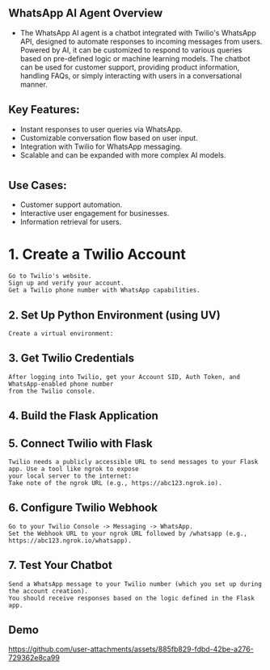 ## WhatsApp AI Agent Overview
* The WhatsApp AI agent is a chatbot integrated with Twilio's WhatsApp API, designed to automate responses to incoming messages from users. Powered by AI, it can be customized to respond to various queries based on pre-defined logic or machine learning models. The chatbot can be used for customer support, providing product information, handling FAQs, or simply interacting with users in a conversational manner.
## Key Features:
- Instant responses to user queries via WhatsApp.
- Customizable conversation flow based on user input.
- Integration with Twilio for WhatsApp messaging.
- Scalable and can be expanded with more complex AI models.
#
## Use Cases:
- Customer support automation.
- Interactive user engagement for businesses.
- Information retrieval for users.


# 1. Create a Twilio Account
    Go to Twilio's website.
    Sign up and verify your account.
    Get a Twilio phone number with WhatsApp capabilities. 

## 2. Set Up Python Environment (using UV)
    Create a virtual environment:

## 3. Get Twilio Credentials
    After logging into Twilio, get your Account SID, Auth Token, and WhatsApp-enabled phone number
    from the Twilio console.

## 4. Build the Flask Application

## 5. Connect Twilio with Flask
    Twilio needs a publicly accessible URL to send messages to your Flask app. Use a tool like ngrok to expose 
    your local server to the internet:
    Take note of the ngrok URL (e.g., https://abc123.ngrok.io).

## 6. Configure Twilio Webhook
    Go to your Twilio Console -> Messaging -> WhatsApp.
    Set the Webhook URL to your ngrok URL followed by /whatsapp (e.g., https://abc123.ngrok.io/whatsapp).

## 7. Test Your Chatbot
    Send a WhatsApp message to your Twilio number (which you set up during the account creation).
    You should receive responses based on the logic defined in the Flask app.

## Demo


https://github.com/user-attachments/assets/885fb829-fdbd-42be-a276-729362e8ca99



